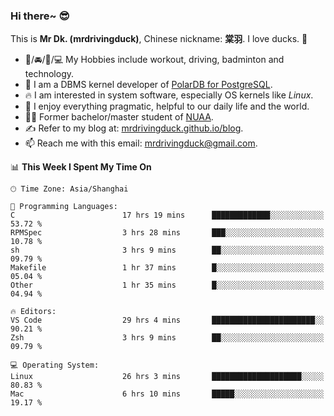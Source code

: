 ### Hi there~ 😎

This is **Mr Dk. (mrdrivingduck)**, Chinese nickname: **棠羽**. I love ducks. 🦆

- 💪/🚘/🏸/💻 My Hobbies include workout, driving, badminton and technology.
- 🍊 I am a DBMS kernel developer of [PolarDB for PostgreSQL](https://github.com/ApsaraDB/PolarDB-for-PostgreSQL).
- 🔥 I am interested in system software, especially OS kernels like *Linux*.
- 🔧 I enjoy everything pragmatic, helpful to our daily life and the world.
- 👨‍🎓 Former bachelor/master student of [NUAA](https://en.wikipedia.org/wiki/Nanjing_University_of_Aeronautics_and_Astronautics).
- ✍ Refer to my blog at: [mrdrivingduck.github.io/blog](https://mrdrivingduck.github.io/blog/).
- 📫 Reach me with this email: [mrdrivingduck@gmail.com](mailto:mrdrivingduck@gmail.com).

<!--START_SECTION:waka-->
📊 **This Week I Spent My Time On** 

```text
🕑︎ Time Zone: Asia/Shanghai

💬 Programming Languages: 
C                        17 hrs 19 mins      █████████████░░░░░░░░░░░░   53.72 % 
RPMSpec                  3 hrs 28 mins       ███░░░░░░░░░░░░░░░░░░░░░░   10.78 % 
sh                       3 hrs 9 mins        ██░░░░░░░░░░░░░░░░░░░░░░░   09.79 % 
Makefile                 1 hr 37 mins        █░░░░░░░░░░░░░░░░░░░░░░░░   05.04 % 
Other                    1 hr 35 mins        █░░░░░░░░░░░░░░░░░░░░░░░░   04.94 % 

🔥 Editors: 
VS Code                  29 hrs 4 mins       ███████████████████████░░   90.21 % 
Zsh                      3 hrs 9 mins        ██░░░░░░░░░░░░░░░░░░░░░░░   09.79 % 

💻 Operating System: 
Linux                    26 hrs 3 mins       ████████████████████░░░░░   80.83 % 
Mac                      6 hrs 10 mins       █████░░░░░░░░░░░░░░░░░░░░   19.17 % 
```


<!--END_SECTION:waka-->

<!-- ![Mr Dk.'s GitHub Stats](https://github-readme-stats.vercel.app/api?username=mrdrivingduck&count_private&show_icons=true&theme=buefy) -->

<!-- ![Most Used Languages](https://github-readme-stats.vercel.app/api/top-langs/?username=mrdrivingduck&exclude_repo=mips32-CPU,snort-tcp-socket&theme=buefy&layout=compact&langs_count=10) -->


<!--
**mrdrivingduck/mrdrivingduck** is a ✨ _special_ ✨ repository because its `README.md` (this file) appears on your GitHub profile.

Here are some ideas to get you started:

- 🔭 I’m currently working on ...
- 🌱 I’m currently learning ...
- 👯 I’m looking to collaborate on ...
- 🤔 I’m looking for help with ...
- 💬 Ask me about ...
- 📫 How to reach me: ...
- 😄 Pronouns: ...
- ⚡ Fun fact: ...
-->
